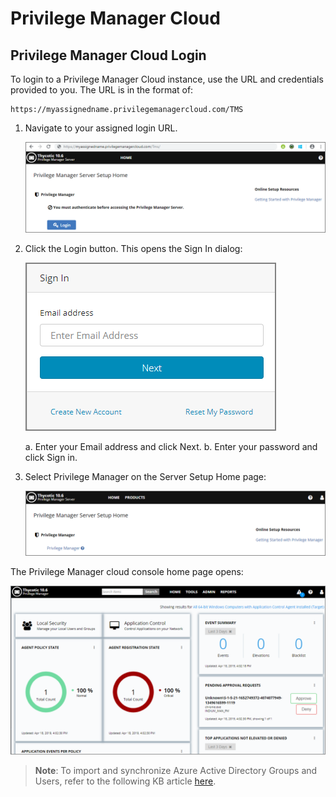 [title]: # (Privilege Manager Cloud)
[tags]: # (cloud instance)
[priority]: # (201)
# Privilege Manager Cloud

## Privilege Manager Cloud Login

To login to a Privilege Manager Cloud instance, use the URL and credentials provided to you. The URL is in the format of:

```url
https://myassignedname.privilegemanagercloud.com/TMS
```

1. Navigate to your assigned login URL.

   ![Privilege Manager Login page](images/cloud/login.png)

1. Click the Login button. This opens the Sign In dialog:

   ![Privilege Manager user credentials](images/cloud/t1_email_login.png)

   a. Enter your Email address and click Next.
   b. Enter your password and click Sign in.

1. Select Privilege Manager on the Server Setup Home page:

   ![Server Setup Home page](images/cloud/pm_server_setup_home.png)

The Privilege Manager cloud console home page opens:

   ![Privilege Manager home page](images/cloud/pm_cloud_home.png)

> **Note**: To import and synchronize Azure Active Directory Groups and Users, refer to the following KB article [here](../integration/set-up-privilege-manager-azure-ad-integration.md).